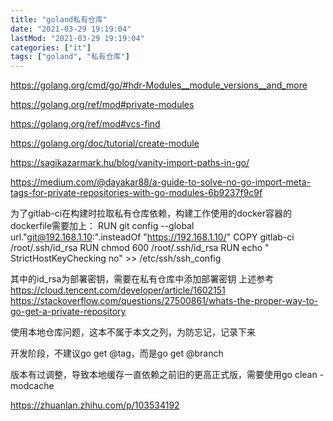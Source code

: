 ```yaml
---
title: "goland私有仓库"
date: "2021-03-29 19:19:04"
lastMod: "2021-03-29 19:19:04"
categories: ["it"]
tags: ["goland", "私有仓库"]
---
```


https://golang.org/cmd/go/#hdr-Modules__module_versions__and_more

https://golang.org/ref/mod#private-modules

https://golang.org/ref/mod#vcs-find

https://golang.org/doc/tutorial/create-module

https://sagikazarmark.hu/blog/vanity-import-paths-in-go/

https://medium.com/@dayakar88/a-guide-to-solve-no-go-import-meta-tags-for-private-repositories-with-go-modules-6b9237f9c9f

为了gitlab-ci在构建时拉取私有仓库依赖，构建工作使用的docker容器的dockerfile需要加上：
RUN git config --global url."git@192.168.1.10:".insteadOf "https://192.168.1.10/"
COPY gitlab-ci /root/.ssh/id_rsa
RUN chmod 600 /root/.ssh/id_rsa
RUN echo "    StrictHostKeyChecking no" >> /etc/ssh/ssh_config

其中的id_rsa为部署密钥，需要在私有仓库中添加部署密钥
上述参考
https://cloud.tencent.com/developer/article/1602151
https://stackoverflow.com/questions/27500861/whats-the-proper-way-to-go-get-a-private-repository

使用本地仓库问题，这本不属于本文之列，为防忘记，记录下来

开发阶段，不建议go get @tag，而是go get @branch

版本有过调整，导致本地缓存一直依赖之前旧的更高正式版，需要使用go clean -modcache

https://zhuanlan.zhihu.com/p/103534192